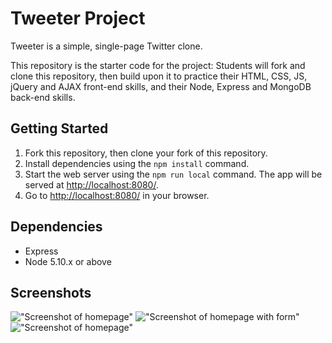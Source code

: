 # Tweeter Project

Tweeter is a simple, single-page Twitter clone.

This repository is the starter code for the project: Students will fork and clone this repository, then build upon it to practice their HTML, CSS, JS, jQuery and AJAX front-end skills, and their Node, Express and MongoDB back-end skills.

## Getting Started

1. Fork this repository, then clone your fork of this repository.
2. Install dependencies using the `npm install` command.
3. Start the web server using the `npm run local` command. The app will be served at <http://localhost:8080/>.
4. Go to <http://localhost:8080/> in your browser.

## Dependencies

- Express
- Node 5.10.x or above

## Screenshots

!["Screenshot of homepage"](https://github.com/rahomohamed/tinyapp/blob/master/docs/homepage.png)
!["Screenshot of homepage with form"](https://github.com/rahomohamed/tinyapp/blob/master/docs/toggle.png)
!["Screenshot of homepage"](https://github.com/rahomohamed/tinyapp/blob/master/docs/responsive.png)